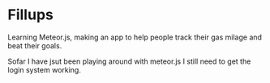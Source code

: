 Fillups
=======

Learning Meteor.js, making an app to help people track their gas milage and beat their goals.

Sofar I have jsut been playing around with meteor.js I still need to get the login system working.

